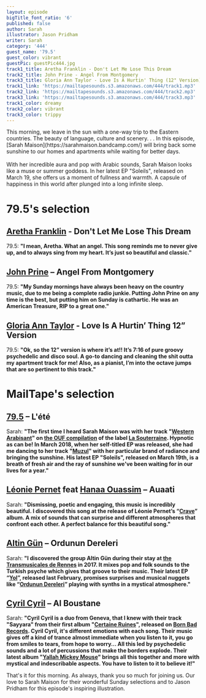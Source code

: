 ```yaml
---
layout: episode
bigTitle_font_ratio: '6'
published: false
author: Sarah
illustrator: Jason Pridham
writer: Sarah
category: '444'
guest_name: '79.5'
guest_color: vibrant
guestPic: guestPic444.jpg
track1_title: Aretha Franklin - Don't Let Me Lose This Dream
track2_title: John Prine - Angel From Montgomery
track3_title: Gloria Ann Taylor - Love Is A Hurtin' Thing (12" Version)
track1_link: 'https://mailtapesounds.s3.amazonaws.com/444/track1.mp3'
track2_link: 'https://mailtapesounds.s3.amazonaws.com/444/track2.mp3'
track3_link: 'https://mailtapesounds.s3.amazonaws.com/444/track3.mp3'
track1_color: dreamy
track2_color: vibrant
track3_color: trippy
---
```

<p id="introduction">This morning, we leave in the sun with a one-way trip to the Eastern countries. The beauty of language, culture and scenery. . . In this episode, [Sarah Maison](https://sarahmaison.bandcamp.com/) will bring back some sunshine to our homes and apartments while waiting for better days. 
<br><br>
With her incredible aura and pop with Arabic sounds, Sarah Maison looks like a muse or summer goddess. In her latest EP "Soleils", released on March 19, she offers us a moment of fullness and warmth. A capsule of happiness in this world after plunged into a long infinite sleep.
</p>

# 79.5's selection

## [Aretha Franklin](https://fr.wikipedia.org/wiki/Majida_El_Roumi) - Don't Let Me Lose This Dream
79.5: **"**I mean, Aretha. What an angel. This song reminds me to never give up, and to always sing from my heart. It’s just so beautiful and classic.**"**

## [John Prine](https://fr.wikipedia.org/wiki/Nana_Mouskouri) – Angel From Montgomery
79.5: **"**My Sunday mornings have always been heavy on the country music, due to me being a complete radio junkie. Putting John Prine on any time is the best, but putting him on Sunday is cathartic. He was an American Treasure, RIP to a great one.**"**

## [Gloria Ann Taylor](https://fr.wikipedia.org/wiki/Bob_Azzam) - Love Is A Hurtin’ Thing 12” Version
79.5: **"**Ok, so the 12” version is where it’s at!! It’s 7:16 of pure groovy psychedelic and disco soul. A go-to dancing and cleaning the shit outta my apartment track for me! Also, as a pianist, I’m into the octave jumps that are so pertinent to this track.**"**


# MailTape's selection

## [79.5](https://www.facebook.com/sarahmaison/)  – L'été
Sarah: **"**The first time I heard Sarah Maison was with her track "[Western Arabisant](https://sarahmaison.bandcamp.com/track/western-arabisant)" on [the OUF compilation](https://souterraine.biz/album/ouf-lanthologie-souterraine-2015-2017) of the label [La Souterraine](https://souterraine.biz/). Hypnotic as can be! In March 2018, when her self-titled EP was released, she had me dancing to her track "[Muzul](https://sarahmaison.bandcamp.com/album/sarah-maison)" with her particular brand of radiance and bringing the sunshine. His latest EP "Soleils", released on March 19th, is a breath of fresh air and the ray of sunshine we've been waiting for in our lives for a year.**"**

## [Léonie Pernet](https://www.facebook.com/leoniepernetmusic/) feat [Hanaa Ouassim](https://soundcloud.com/hanaa-ouassim) – Auaati
Sarah: **"**Dismissing, poetic and engaging, this music is incredibly beautiful. I discovered this song at the release of Léonie Pernet’s “[Crave](https://infine-rec.bandcamp.com/album/crave)” album. A mix of sounds that can surprise and different atmospheres that confront each other. A perfect balance for this beautiful song.**"**

## [Altin Gün](https://www.facebook.com/altingunband) – Ordunun Dereleri
Sarah: **"**I discovered the group Altin Gün during their stay at [the Transmusicales de Rennes](https://www.lestrans.com/) in 2017. It mixes pop and folk sounds to the Turkish psyche which gives that groove to their music. Their latest EP “[Yol](https://altingun.bandcamp.com/album/yol)”, released last February, promises surprises and musical nuggets like “[Ordunun Dereleri](https://www.youtube.com/watch?v=MLMYfvbZzTE)” playing with synths in a mystical atmosphere.**"**

## [Cyril Cyril](https://www.facebook.com/cyrilcyrilband/) – Al Boustane
Sarah: **"**Cyril Cyril is a duo from Geneva, that I knew with their track "Sayyara" from their first album "[Certaine Ruines](https://cyrilcyril.bandcamp.com/album/certaine-ruines)", released on [Born Bad Records](https://www.bornbadrecords.net/). Cyril Cyril, it's different emotions with each song. Their music gives off a kind of trance almost immediate when you listen to it, you go from smiles to tears, from hope to worry... All this led by psychedelic sounds and a lot of percussions that make the borders explode. Their latest album "[Yallah Mickey Mouse](https://cyrilcyril.bandcamp.com/album/yallah-mickey-mouse)" brings all this together and more with mystical and indescribable aspects. You have to listen to it to believe it!**"**

<p id="outroduction">That's it for this morning. As always, thank you so much for joining us. Our love to Sarah Maison for their wonderful Sunday selections and to Jason Pridham for this episode's inspiring illustration.</p>
